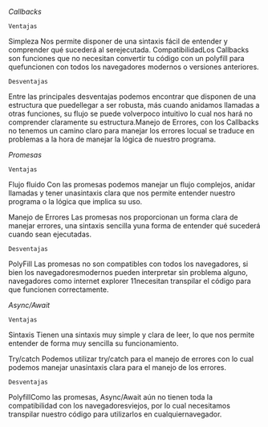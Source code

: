 *Callbacks*

    Ventajas

Simpleza
Nos permite disponer de una sintaxis fácil de entender y comprender qué sucederá al serejecutada.
CompatibilidadLos Callbacks son funciones que no necesitan convertir tu código con un polyfill para quefuncionen con todos los navegadores modernos o versiones anteriores.

    Desventajas
Entre las principales desventajas podemos encontrar que disponen de una estructura que puedellegar a ser robusta, más cuando anidamos llamadas a otras funciones, su flujo se puede volverpoco intuitivo lo cual nos hará no comprender claramente su estructura.Manejo de Errores, con los Callbacks no tenemos un camino claro para manejar los errores locual se traduce en problemas a la hora de manejar la lógica de nuestro programa.

*Promesas*

    Ventajas
Flujo fluido
Con las promesas podemos manejar un flujo complejos, anidar llamadas y tener unasintaxis clara que nos permite entender nuestro programa o la lógica que implica su uso.

Manejo de Errores
Las promesas nos proporcionan un forma clara de manejar errores, una sintaxis sencilla yuna forma de entender qué sucederá cuando sean ejecutadas.

    Desventajas
PolyFill
Las promesas no son compatibles con todos los navegadores, si bien los navegadoresmodernos pueden interpretar sin problema alguno, navegadores como internet explorer 11necesitan transpilar el código para que funcionen correctamente.

*Async/Await*

    Ventajas
Sintaxis
Tienen una sintaxis muy simple y clara de leer, lo que nos permite entender de forma muy
sencilla su funcionamiento.

Try/catch
Podemos utilizar try/catch para el manejo de errores con lo cual podemos manejar unasintaxis clara para el manejo de los errores.

    Desventajas
PolyfillComo las promesas, Async/Await aún no tienen toda la compatibilidad con los navegadoresviejos, por lo cual necesitamos transpilar nuestro código para utilizarlos en cualquiernavegador.
